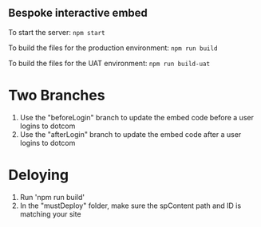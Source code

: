 ## Bespoke interactive embed



To start the server:
`npm start`

To build the files for the production environment:
`npm run build`

To build the files for the UAT environment:
`npm run build-uat`

# Two Branches

1. Use the "beforeLogin" branch to update the embed code before a user logins to dotcom
2. Use the "afterLogin" branch to update the embed code after a user logins to dotcom


# Deloying
1. Run 'npm run build'
2. In the "mustDeploy" folder, make sure the spContent path and ID is matching your site
